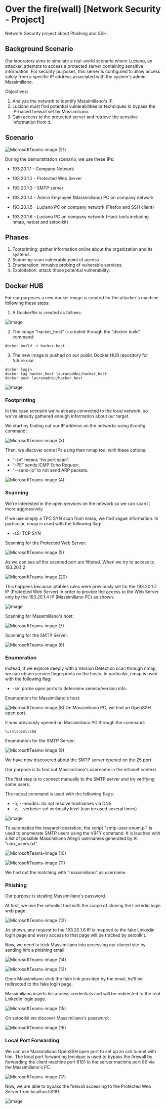 # Over the fire(wall) [Network Security - Project]

Network Security project about Phishing and SSH.

## Background Scenario

Our laboratory aims to simulate a real-world scenario where Luciano, an attacker, attempts to access a protected server containing sensitive information. For security purposes, this server is configured to allow access solely from a specific IP address associated with the system's admin, Massimiliano.

Objectives:

1. Analyze the network to identify Massimiliano's IP.
2. Luciano must find potential vulnerabilities or techniques to bypass the IP-based firewall set by Massimiliano.
3. Gain access to the protected server and retrieve the sensitive information from it.

## Scenario 

![MicrosoftTeams-image (21)](https://github.com/LauraNaddei/NS-Project/assets/73280653/587aeff0-c5a2-462b-b9fc-4e589e6bfae5)

During the demonstration scenario, we use these IPs:

- 193.20.1.1 - Company Network

- 193.20.1.2 - Protected Web Server

- 193.20.1.3 - SMTP server

- 193.20.1.4 - Admin Employee (Massimiliano) PC on company network

- 193.20.1.5 - Luciano PC on company network (Firefox and SSH client)

- 193.20.1.6 - Luciano PC on company network (Hack tools including nmap, netcat and setoolkit)
  
## Phases
1. Footprinting: gather information online about the organization and its systems.
2. Scanning: scan vulnerable point of access.
3. Enumeration: intrusive probing of vulnerable services.
4. Exploitation: attack those potential vulnerability.

## Docker HUB
For our purposes a new docker image is created for the attacker's machine following these steps: 

1. A Dockerfile is created as follows:

![image](https://github.com/LauraNaddei/NS-Project/assets/73280653/44e37803-ea51-4100-bec4-8b40a0c04c55)

2. The image "hacker_host" is created through the "docker build" command:
   
```
docker build -t hacker_host .
```

3. The new image is pushed on our public Docker HUB repository for future use:
   
```
docker login
docker tag hacker_host lauranaddei/hacker_host
docker push lauranaddei/hacker_host
```

![image](https://github.com/LauraNaddei/NS-Project/assets/73280653/804379cc-2735-4372-be14-7075fa63e3cf)


### Footprinting

In this case scenario we're already connected to the local network, so we've already gathered enough information about our target.

We start by finding out our IP address on the networks using ifconfig command:

![MicrosoftTeams-image (3)](https://github.com/LauraNaddei/NS-Project/assets/73280653/8f70051b-19ec-440f-8df7-e257bc8f0861)

Then, we discover some IPs using then nmap tool with these options:

- “-sn” means “no port scan”.
- “-PE” sends ICMP Echo Request.
- “--send-ip” to not send ARP packets.
  
![MicrosoftTeams-image (4)](https://github.com/LauraNaddei/NS-Project/assets/73280653/2736d144-7fd6-47dd-bb8b-ef007c32e6ea)

### Scanning
We're interested in the open services on the network so we can scan it more aggressively.

If we use simply a TPC SYN scan from nmap, we find vague information. In particular, nmap is used with the following flag:
- -sS: TCP SYN

Scanning for the Protected Web Server:

![MicrosoftTeams-image (5)](https://github.com/LauraNaddei/NS-Project/assets/73280653/66eef6c9-c12d-4cdf-bbd0-9d8dae2f583c)

As we can see all the scanned port are filtered.
When we try to access to 193.20.1.2:

![MicrosoftTeams-image (20)](https://github.com/LauraNaddei/NS-Project/assets/73280653/19bbf498-b37b-4867-9b7c-7523f99b3c8f)

This happens because iptables rules were previously set for the 193.20.1.2 IP (Protected Web Server) in order to provide the access to the Web Server only by the 193.20.1.4 IP (Massimiliano PC) as shown:

![image](https://github.com/LauraNaddei/NS-Project/assets/73280653/24366c5e-b0c6-4abb-b940-4ce1edd11fe1)

Scanning for Massimiliano's host:

![MicrosoftTeams-image (7)](https://github.com/LauraNaddei/NS-Project/assets/73280653/d84aca8b-2cb6-4df4-a77f-76f91bd04211)

Scanning for the SMTP Server:

![MicrosoftTeams-image (6)](https://github.com/LauraNaddei/NS-Project/assets/73280653/dc29d8d2-af94-4e40-9928-7dd2434ef71f)


### Enumeration
Instead, if we explore deeply with a Version Detection scan through nmap, we can obtain service fingerprints on the hosts.
In particular, nmap is used with the following flag:
- -sV: probe open ports to determine service/version info.

Enumeration for Massimiliano's host:

![MicrosoftTeams-image (8)](https://github.com/LauraNaddei/NS-Project/assets/73280653/8d34edc2-1429-4336-b8a9-7b4c00b0e1fa)
On Massimiliano PC, we find an OpenSSH open port.

It was previously opened on Massimiliano PC through the command:

```
\urs\sbin\sshd
```

Enumeration for the SMTP Server:

![MicrosoftTeams-image (9)](https://github.com/LauraNaddei/NS-Project/assets/73280653/4fb81806-0d4d-446f-8710-b85764e92878)

We have now discovered about the SMTP server opened on the 25 port.

Our purpose is to find out Massimiliano's username in the intranet context.

The first step is to connect manually to the SMTP server and try verifying some users.

The netcat command is used with the following flags:
- -n, --noodns: do not resolve hostnames via DNS
- -v, --verbose: set verbosity level (can be used several times)
  
![image](https://github.com/LauraNaddei/NS-Project/assets/73280653/e37fa670-c10a-4963-bfe3-fe1116fdd192)

To automatize the research operation, the script "smtp-user-enum.pl" is used to enumerate SMTP users using the VRFY command. It is lauched with a list of possible Massimiliano Allegri usernames generated by AI "unix_users.txt".

![MicrosoftTeams-image (10)](https://github.com/LauraNaddei/NS-Project/assets/73280653/ecc6f4ae-9ba7-499f-8f0c-479abdba0e56)

![MicrosoftTeams-image (11)](https://github.com/LauraNaddei/NS-Project/assets/73280653/13fe99a4-49ba-4128-9552-641909f21408)

We find out the matching with "massimiliano" as username.

### Phishing

Our purpose is stealing Massimiliano's password. 

At first, we use the setoolkit tool with the scope of cloning the Linkedin login web page.

![MicrosoftTeams-image (12)](https://github.com/LauraNaddei/NS-Project/assets/73280653/62361729-518f-42ad-b73a-90f889355d8f)

As shown, any request to the 193.20.1.6 IP is mapped to the fake Linkedin login page and every access to that page will be tracked by setoolkit.

Now, we need to trick Massimiliano into accessing our cloned site by sending him a phishing email:

![MicrosoftTeams-image (14)](https://github.com/LauraNaddei/NS-Project/assets/73280653/8c75f516-1a02-418a-8d60-ba166c93a2f3)

![MicrosoftTeams-image (13)](https://github.com/LauraNaddei/NS-Project/assets/73280653/bf98db13-23c5-4ad8-a1f2-a6fbb77d259d)

Once Massimiliano click the fake link provided by the email, he'll be redirected to the fake login page.

Massimiliano inserts his access credentials and will be redirected to the real Linkedin login page.

![MicrosoftTeams-image (15)](https://github.com/LauraNaddei/NS-Project/assets/73280653/41e2e629-eb65-43a5-9bab-9dd8d50ffd76)

On setoolkit we discover Massimiliano's password:

![MicrosoftTeams-image (16)](https://github.com/LauraNaddei/NS-Project/assets/73280653/bb71f785-b4c4-412e-b963-461954ac232b)


### Local Port Forwarding

We can use Massimiliano OpenSSH open port to set up an ssh tunnel with him. 
The local port forwarding tecnique is used to bypass the firewall by forwarding the client machine port 8181 to the server machine port 80 via the Massimiliano's PC.

![MicrosoftTeams-image (17)](https://github.com/LauraNaddei/NS-Project/assets/73280653/d29225f1-6274-49c2-addf-f696d272fa81)

Now, we are able to bypass the firewall accessing to the Protected Web Server from localhost:8181.

![image](https://github.com/LauraNaddei/NS-Project/assets/73280653/8d78c9aa-bec8-447f-ba30-d4686d3881e1)




